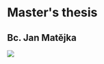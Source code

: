 # Master's thesis

## Bc. Jan Matějka

![](https://github.com/JanMate/masters_thesis/workflows/Build_and_Release/badge.svg)
